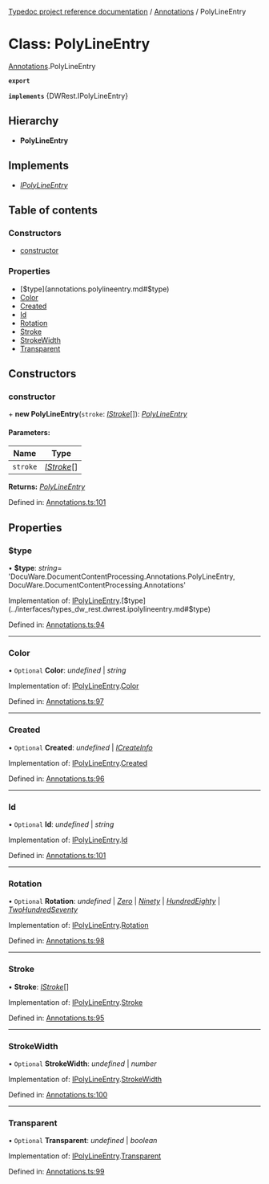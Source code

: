 [Typedoc project reference documentation](../README.md) / [Annotations](../modules/annotations.md) / PolyLineEntry

# Class: PolyLineEntry

[Annotations](../modules/annotations.md).PolyLineEntry

**`export`** 

**`implements`** {DWRest.IPolyLineEntry}

## Hierarchy

* **PolyLineEntry**

## Implements

* [*IPolyLineEntry*](../interfaces/types_dw_rest.dwrest.ipolylineentry.md)

## Table of contents

### Constructors

- [constructor](annotations.polylineentry.md#constructor)

### Properties

- [$type](annotations.polylineentry.md#$type)
- [Color](annotations.polylineentry.md#color)
- [Created](annotations.polylineentry.md#created)
- [Id](annotations.polylineentry.md#id)
- [Rotation](annotations.polylineentry.md#rotation)
- [Stroke](annotations.polylineentry.md#stroke)
- [StrokeWidth](annotations.polylineentry.md#strokewidth)
- [Transparent](annotations.polylineentry.md#transparent)

## Constructors

### constructor

\+ **new PolyLineEntry**(`stroke`: [*IStroke*](../interfaces/types_dw_rest.dwrest.istroke.md)[]): [*PolyLineEntry*](annotations.polylineentry.md)

#### Parameters:

Name | Type |
------ | ------ |
`stroke` | [*IStroke*](../interfaces/types_dw_rest.dwrest.istroke.md)[] |

**Returns:** [*PolyLineEntry*](annotations.polylineentry.md)

Defined in: [Annotations.ts:101](https://github.com/DocuWare/REST-Sample-TS/blob/6f07cff/src/Annotations.ts#L101)

## Properties

### $type

• **$type**: *string*= 'DocuWare.DocumentContentProcessing.Annotations.PolyLineEntry, DocuWare.DocumentContentProcessing.Annotations'

Implementation of: [IPolyLineEntry](../interfaces/types_dw_rest.dwrest.ipolylineentry.md).[$type](../interfaces/types_dw_rest.dwrest.ipolylineentry.md#$type)

Defined in: [Annotations.ts:94](https://github.com/DocuWare/REST-Sample-TS/blob/6f07cff/src/Annotations.ts#L94)

___

### Color

• `Optional` **Color**: *undefined* \| *string*

Implementation of: [IPolyLineEntry](../interfaces/types_dw_rest.dwrest.ipolylineentry.md).[Color](../interfaces/types_dw_rest.dwrest.ipolylineentry.md#color)

Defined in: [Annotations.ts:97](https://github.com/DocuWare/REST-Sample-TS/blob/6f07cff/src/Annotations.ts#L97)

___

### Created

• `Optional` **Created**: *undefined* \| [*ICreateInfo*](../interfaces/types_dw_rest.dwrest.icreateinfo.md)

Implementation of: [IPolyLineEntry](../interfaces/types_dw_rest.dwrest.ipolylineentry.md).[Created](../interfaces/types_dw_rest.dwrest.ipolylineentry.md#created)

Defined in: [Annotations.ts:96](https://github.com/DocuWare/REST-Sample-TS/blob/6f07cff/src/Annotations.ts#L96)

___

### Id

• `Optional` **Id**: *undefined* \| *string*

Implementation of: [IPolyLineEntry](../interfaces/types_dw_rest.dwrest.ipolylineentry.md).[Id](../interfaces/types_dw_rest.dwrest.ipolylineentry.md#id)

Defined in: [Annotations.ts:101](https://github.com/DocuWare/REST-Sample-TS/blob/6f07cff/src/Annotations.ts#L101)

___

### Rotation

• `Optional` **Rotation**: *undefined* \| [*Zero*](../enums/types_dw_rest.dwrest.rotation.md#zero) \| [*Ninety*](../enums/types_dw_rest.dwrest.rotation.md#ninety) \| [*HundredEighty*](../enums/types_dw_rest.dwrest.rotation.md#hundredeighty) \| [*TwoHundredSeventy*](../enums/types_dw_rest.dwrest.rotation.md#twohundredseventy)

Implementation of: [IPolyLineEntry](../interfaces/types_dw_rest.dwrest.ipolylineentry.md).[Rotation](../interfaces/types_dw_rest.dwrest.ipolylineentry.md#rotation)

Defined in: [Annotations.ts:98](https://github.com/DocuWare/REST-Sample-TS/blob/6f07cff/src/Annotations.ts#L98)

___

### Stroke

• **Stroke**: [*IStroke*](../interfaces/types_dw_rest.dwrest.istroke.md)[]

Implementation of: [IPolyLineEntry](../interfaces/types_dw_rest.dwrest.ipolylineentry.md).[Stroke](../interfaces/types_dw_rest.dwrest.ipolylineentry.md#stroke)

Defined in: [Annotations.ts:95](https://github.com/DocuWare/REST-Sample-TS/blob/6f07cff/src/Annotations.ts#L95)

___

### StrokeWidth

• `Optional` **StrokeWidth**: *undefined* \| *number*

Implementation of: [IPolyLineEntry](../interfaces/types_dw_rest.dwrest.ipolylineentry.md).[StrokeWidth](../interfaces/types_dw_rest.dwrest.ipolylineentry.md#strokewidth)

Defined in: [Annotations.ts:100](https://github.com/DocuWare/REST-Sample-TS/blob/6f07cff/src/Annotations.ts#L100)

___

### Transparent

• `Optional` **Transparent**: *undefined* \| *boolean*

Implementation of: [IPolyLineEntry](../interfaces/types_dw_rest.dwrest.ipolylineentry.md).[Transparent](../interfaces/types_dw_rest.dwrest.ipolylineentry.md#transparent)

Defined in: [Annotations.ts:99](https://github.com/DocuWare/REST-Sample-TS/blob/6f07cff/src/Annotations.ts#L99)
